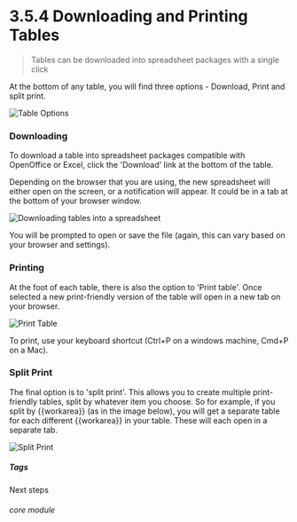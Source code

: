 # 3.5.4    Downloading and Printing Tables

> Tables can be downloaded into spreadsheet packages with a single click 

At the bottom of any table, you will find three options - Download, Print and split print.

![Table Options](3.5.4a.png)

### Downloading

To download a table into spreadsheet packages compatible with OpenOffice or Excel, click the 'Download' link at the bottom of the table. 

Depending on the browser that you are using, the new spreadsheet will either open on the screen, or a notification will appear. It could be in a tab at the bottom of your browser window. 

![Downloading tables into a spreadsheet](3.5.4d.png)

You will be prompted to open or save the file (again, this can vary based on your browser and settings). 

### Printing

At the foot of each table, there is also the option to 'Print table'. Once selected a new print-friendly version of the table will open in a new tab on your browser. 

![Print Table](3.5.4b.png)

To print, use your keyboard shortcut (Ctrl+P on a windows machine, Cmd+P on a Mac).

### Split Print

The final option is to 'split print'. This allows you to create multiple print-friendly tables, split by whatever item you choose. So for example, if you split by {{workarea}} (as in the image below), you will get a separate table for each different {{workarea}} in your table. These will each open in a separate tab. 

![Split Print](3.5.4c.png)


##### Tags
Next steps

###### core module

